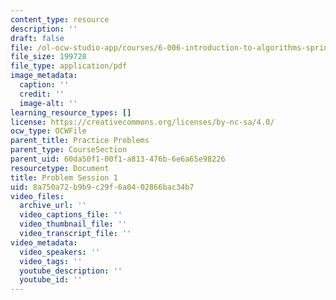 ```yaml
---
content_type: resource
description: ''
draft: false
file: /ol-ocw-studio-app/courses/6-006-introduction-to-algorithms-spring-2020/8a750a72b9b9c29f6a0402866bac34b7_MIT6_006S20_prob1.pdf
file_size: 199728
file_type: application/pdf
image_metadata:
  caption: ''
  credit: ''
  image-alt: ''
learning_resource_types: []
license: https://creativecommons.org/licenses/by-nc-sa/4.0/
ocw_type: OCWFile
parent_title: Practice Problems
parent_type: CourseSection
parent_uid: 60da50f1-00f1-a813-476b-6e6a65e98226
resourcetype: Document
title: Problem Session 1
uid: 8a750a72-b9b9-c29f-6a04-02866bac34b7
video_files:
  archive_url: ''
  video_captions_file: ''
  video_thumbnail_file: ''
  video_transcript_file: ''
video_metadata:
  video_speakers: ''
  video_tags: ''
  youtube_description: ''
  youtube_id: ''
---
```


